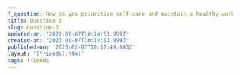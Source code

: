 ```yaml
---
f_question: How do you prioritize self-care and maintain a healthy work-life balance?
title: Question 3
slug: question-3
updated-on: '2023-02-07T10:14:51.999Z'
created-on: '2023-02-07T10:14:51.999Z'
published-on: '2023-02-07T10:17:49.983Z'
layout: '[friends].html'
tags: friends
---
```




